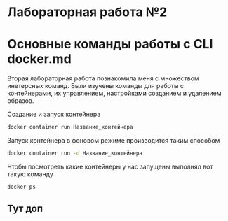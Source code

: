 # Лабораторная работа №2
# Основные команды работы с CLI docker.md

Вторая лабораторная работа познакомила меня с множеством инетерсных команд. Были изучены команды для работы с контейнерами, их управлением, настройками созданием и удалением образов.


Создание и запуск контейнера
```sh
docker container run Название_контейнера
```

Запуск контейнера в фоновом режиме производится таким способом
```sh
docker container run -d Название_контейнера
```

Чтобы посмотреть какие контейнеры у нас запущены выполнял вот такую команду
```sh
docker ps 
```

## Тут доп
